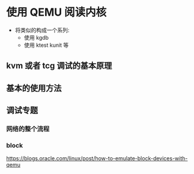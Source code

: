 # 使用 QEMU 阅读内核


- 将类似的构成一个系列:
  - 使用 kgdb
  - 使用 ktest kunit 等

## kvm 或者 tcg 调试的基本原理

## 基本的使用方法

## 调试专题

### 网络的整个流程

### block
https://blogs.oracle.com/linux/post/how-to-emulate-block-devices-with-qemu
